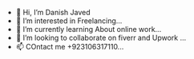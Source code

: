 - 👋 Hi, I’m Danish Javed
- 👀 I’m interested in Freelancing...
- 🌱 I’m currently learning About online work...
- 💞️ I’m looking to collaborate on fiverr and Upwork ...
- 📫 COntact me +923106317110...
